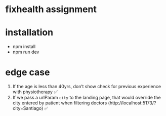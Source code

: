 # fixhealth assignment

# installation

- npm install
- npm run dev

# edge case

1. If the age is less than 40yrs, don’t show check for previous experience with physiotherapy ✅
2. If we pass a urlParam `city` to the landing page, that would override the city entered by patient when filtering doctors (http://localhost:5173/?city=Santiago) ✅
